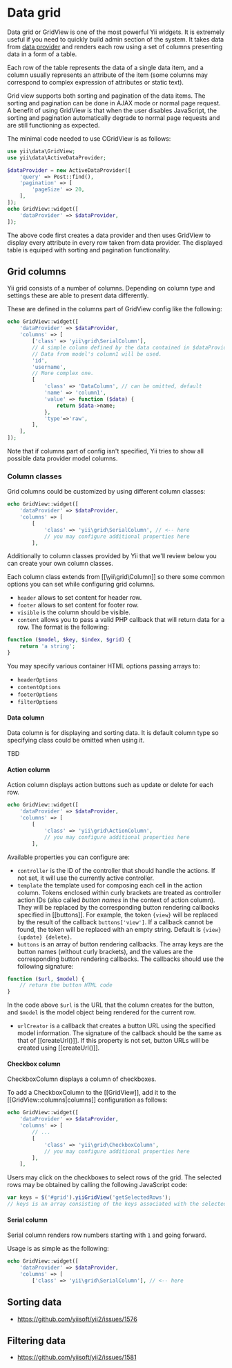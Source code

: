 Data grid
=========

Data grid or GridView is one of the most powerful Yii widgets. It is extremely useful if you need to quickly build admin
section of the system. It takes data from [data provider](data-provider.md) and renders each row using a set of columns
presenting data in a form of a table.

Each row of the table represents the data of a single data item, and a column usually represents an attribute of
the item (some columns may correspond to complex expression of attributes or static text).

Grid view supports both sorting and pagination of the data items. The sorting and pagination can be done in AJAX mode
or normal page request. A benefit of using GridView is that when the user disables JavaScript, the sorting and pagination
automatically degrade to normal page requests and are still functioning as expected.

The minimal code needed to use CGridView is as follows:

```php
use yii\data\GridView;
use yii\data\ActiveDataProvider;

$dataProvider = new ActiveDataProvider([
	'query' => Post::find(),
	'pagination' => [
		'pageSize' => 20,
	],
]);
echo GridView::widget([
	'dataProvider' => $dataProvider,
]);
```

The above code first creates a data provider and then uses GridView to display every attribute in every row taken from
data provider. The displayed table is equiped with sorting and pagination functionality.

Grid columns
------------

Yii grid consists of a number of columns. Depending on column type and settings these are able to present data differently.

These are defined in the columns part of GridView config like the following:

```php
echo GridView::widget([
	'dataProvider' => $dataProvider,
	'columns' => [
		['class' => 'yii\grid\SerialColumn'],
		// A simple column defined by the data contained in $dataProvider.
		// Data from model's column1 will be used.
		'id',
		'username',
		// More complex one.
		[
			'class' => 'DataColumn', // can be omitted, default
			'name' => 'column1',
			'value' => function ($data) {
				return $data->name;
			},
			'type'=>'raw',
		],
	],
]);
```

Note that if columns part of config isn't specified, Yii tries to show all possible data provider model columns.

### Column classes

Grid columns could be customized by using different column classes:

```php
echo GridView::widget([
	'dataProvider' => $dataProvider,
	'columns' => [
		[
			'class' => 'yii\grid\SerialColumn', // <-- here
			// you may configure additional properties here
		],
```

Additionally to column classes provided by Yii that we'll review below you can create your own column classes.

Each column class extends from [[\yii\grid\Column]] so there some common options you can set while configuring
grid columns.

- `header` allows to set content for header row.
- `footer` allows to set content for footer row.
- `visible` is the column should be visible.
- `content` allows you to pass a valid PHP callback that will return data for a row. The format is the following:

```php
function ($model, $key, $index, $grid) {
	return 'a string';
}
```

You may specify various container HTML options passing arrays to:

- `headerOptions`
- `contentOptions`
- `footerOptions`
- `filterOptions`

#### Data column

Data column is for displaying and sorting data. It is default column type so specifying class could be omitted when
using it.

TBD

#### Action column

Action column displays action buttons such as update or delete for each row.

```php
echo GridView::widget([
	'dataProvider' => $dataProvider,
	'columns' => [
		[
			'class' => 'yii\grid\ActionColumn',
			// you may configure additional properties here
		],
```

Available properties you can configure are:

- `controller` is the ID of the controller that should handle the actions. If not set, it will use the currently active
  controller.
- `template` the template used for composing each cell in the action column. Tokens enclosed within curly brackets are
  treated as controller action IDs (also called *button names* in the context of action column). They will be replaced
  by the corresponding button rendering callbacks specified in [[buttons]]. For example, the token `{view}` will be
  replaced by the result of the callback `buttons['view']`. If a callback cannot be found, the token will be replaced
  with an empty string. Default is `{view} {update} {delete}`.
- `buttons` is an array of button rendering callbacks. The array keys are the button names (without curly brackets),
  and the values are the corresponding button rendering callbacks. The callbacks should use the following signature:

```php
function ($url, $model) {
	// return the button HTML code
}
```

In the code above `$url` is the URL that the column creates for the button, and `$model` is the model object being
rendered for the current row.

- `urlCreator` is a callback that creates a button URL using the specified model information. The signature of
  the callback should be the same as that of [[createUrl()]]. If this property is not set, button URLs will be created
  using [[createUrl()]].

#### Checkbox column

CheckboxColumn displays a column of checkboxes.
 
To add a CheckboxColumn to the [[GridView]], add it to the [[GridView::columns|columns]] configuration as follows:
 
```php
echo GridView::widget([
	'dataProvider' => $dataProvider,
	'columns' => [
		// ...
		[
			'class' => 'yii\grid\CheckboxColumn',
			// you may configure additional properties here
		],
	],
```

Users may click on the checkboxes to select rows of the grid. The selected rows may be obtained by calling the following
JavaScript code:

```javascript
var keys = $('#grid').yiiGridView('getSelectedRows');
// keys is an array consisting of the keys associated with the selected rows
```

#### Serial column

Serial column renders row numbers starting with `1` and going forward.

Usage is as simple as the following:

```php
echo GridView::widget([
	'dataProvider' => $dataProvider,
	'columns' => [
		['class' => 'yii\grid\SerialColumn'], // <-- here
```

Sorting data
------------

- https://github.com/yiisoft/yii2/issues/1576

Filtering data
--------------

- https://github.com/yiisoft/yii2/issues/1581
